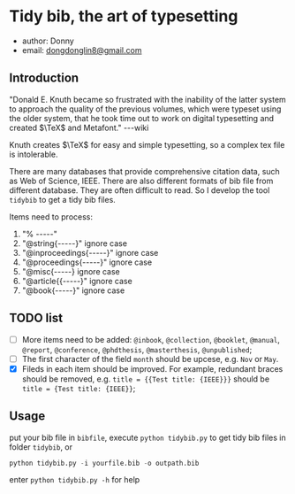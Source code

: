 # Tidy bib, the art of typesetting
- author: Donny
- email:  dongdonglin8@gmail.com

## Introduction
"Donald E. Knuth became so frustrated with the inability of the latter system to approach the quality 
of the previous volumes, which were typeset using the older system, that he took time out to work on 
digital typesetting and created $\TeX$ and Metafont." ---wiki

Knuth creates $\TeX$ for easy and simple typesetting, so a complex tex file is intolerable.

There are many databases that provide comprehensive citation data, such as Web of Science, IEEE. There
are also different formats of bib file from different database. They are often difficult to read. So I
develop the tool `tidybib` to get a tidy bib files.

Items need to process:
1. "% -----"
2. "@string{-----}" ignore case
3. "@inproceedings{-----}" ignore case
4. "@proceedings{-----}" ignore case
5. "@misc{-----} ignore case
6. "@article{{-----}" ignore case
7. "@book{-----}" ignore case

## TODO list
- [ ] More items need to be added: `@inbook`, `@collection`, `@booklet`, `@manual`, `@report`, `@conference`, 
`@phdthesis`, `@masterthesis`, `@unpublished`;
- [ ] The first character of the field `month` should be upcese, e.g. `Nov` or `May`.
- [x] Fileds in each item should be improved. For example, redundant braces should be removed, e.g. `title = {{Test title: {IEEE}}}`
should be `title = {Test title: {IEEE}}`;

## Usage
put your bib file in `bibfile`, execute `python tidybib.py` to get tidy bib files in folder `tidybib`,
or

```python
python tidybib.py -i yourfile.bib -o outpath.bib
```

enter `python tidybib.py -h` for help
